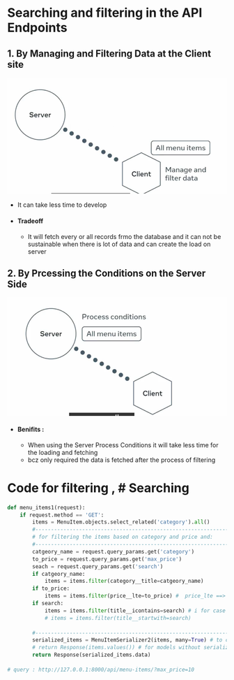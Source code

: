 # Searching and filtering in the API Endpoints 

## 1. By Managing and Filtering Data at the Client site
![alt text](image-14.png)

- It can take less time to develop
- #### Tradeoff
    - It will fetch every or all records frmo the database and it can not be sustainable 
    when there is lot of data and can create the load on server 


## 2. By Prcessing the Conditions on the Server Side
![alt text](image-15.png)

- #### Benifits : 
    - When using the Server Process Conditions it will take less time for the loading and fetching
    - bcz only required  the data is fetched after the process of filtering 

# Code for filtering , # Searching 
```python
def menu_items1(request):
    if request.method == 'GET':
        items = MenuItem.objects.select_related('category').all()
        #------------------------------------------------------------------#
        # for filtering the items based on category and price and: 
        #------------------------------------------------------------------#
        catgeory_name = request.query_params.get('category')
        to_price = request.query_params.get('max_price')
        seach = request.query_params.get('search')
        if catgeory_name:
            items = items.filter(category__title=catgeory_name)
        if to_price:
            items = items.filter(price__lte=to_price) #  price_lte ==> less than or equal price
        if search:
            items = items.filter(title__icontains=search) # i for case sensitive
            # items = items.filter(title__startwith=search)

        #------------------------------------------------------------------#
        serialized_items = MenuItemSerializer2(items, many=True) # to covert the all the items to json 
        # return Response(items.values()) # for models without serializer
        return Response(serialized_items.data)

# query : http://127.0.0.1:8000/api/menu-items/?max_price=10
```
